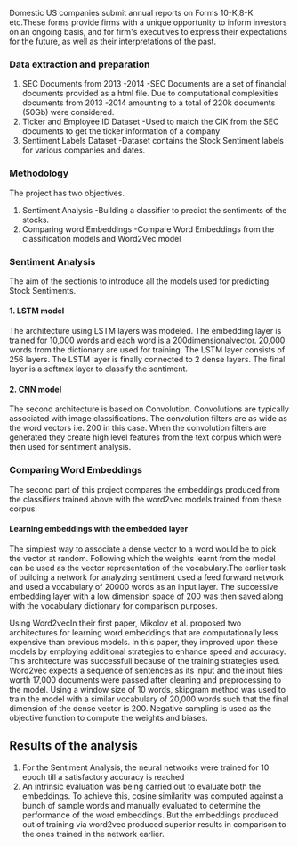 Domestic US companies submit annual reports on Forms 10-K,8-K etc.These forms provide firms with a unique opportunity to inform investors on an ongoing basis, and for firm's executives to express their expectations for the future, as well as their interpretations of the past. 

### Data extraction and preparation

1. SEC Documents from 2013 -2014 -SEC Documents are a set of financial documents provided as a html file. Due  to  computational  complexities  documents  from  2013 -2014  amounting  to  a  total  of  220k documents (50Gb) were considered.
2. Ticker and Employee ID Dataset -Used to match the CIK from the SEC documents to get the ticker information of a company 
3. Sentiment Labels Dataset -Dataset contains the Stock Sentiment labels for various companies and dates. 

### Methodology

The project has two objectives.
1. Sentiment Analysis -Building a classifier to predict the sentiments of the stocks.
2. Comparing  word Embeddings -Compare  Word  Embeddings  from  the  classification  models  and  Word2Vec model

### Sentiment Analysis

The aim of the sectionis to introduce all the models used for predicting Stock Sentiments.

#### 1. LSTM model

The architecture using LSTM layers was modeled. The  embedding  layer is  trained  for  10,000  words  and  each  word  is  a  200dimensionalvector. 20,000 words from the dictionary are used for training. The LSTM layer consists of 256 layers. The LSTM layer is finally connected to 2 dense layers. The final layer is a softmax layer to classify the sentiment.

#### 2. CNN model

The   second   architecture   is based   on   Convolution. Convolutions   are   typically   associated   with   image classifications. The convolution filters are as wide as the word vectors i.e. 200 in this case. When the convolution filters are generated they create high level features from the text corpus which were then used for sentiment analysis.

### Comparing Word Embeddings

The second part of this project compares the embeddings produced from the classifiers trained above with the word2vec models trained from these corpus.

#### Learning embeddings with the embedded layer

The simplest way to associate a dense vector to a word would be to pick the vector at random. Following which the weights learnt from the model can be used as the vector representation of the vocabulary.The earlier task of building a network for analyzing sentiment used a feed forward network and used a vocabulary of 20000 words as an input layer. The successive embedding layer with a low dimension space of 200 was then saved along with the vocabulary dictionary for comparison purposes.

Using Word2vecIn  their  first  paper,  Mikolov  et  al.  proposed  two  architectures  for  learning  word  embeddings  that  are computationally  less  expensive  than  previous  models.  In  this  paper,  they  improved  upon  these  models  by employing additional strategies to enhance speed and accuracy. This architecture was successfull because of the training strategies used. 
Word2vec expects a sequence of sentences as its input and the input files worth 17,000 documents were passed after cleaning and preprocessing to the model. Using a window size of 10 words, skipgram method was used  to  train  the  model  with  a  similar  vocabulary  of  20,000  words  such  that  the  final  dimension  of  the  dense vector is 200. Negative sampling is used as the objective function to compute the weights and biases.

## Results of the analysis

1. For the Sentiment Analysis, the neural networks were trained for 10 epoch till a satisfactory accuracy is reached
2. An  intrinsic evaluation was being carried out to evaluate both the embeddings. To achieve this, cosine similarity was computed against a bunch of sample words and manually evaluated to determine the performance of the word embeddings. But the embeddings produced out of training via word2vec produced superior results in comparison to the ones trained in the network earlier.




